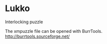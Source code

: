 # Lukko
Interlocking puzzle

The xmpuzzle file can be opened with BurrTools. http://burrtools.sourceforge.net/

